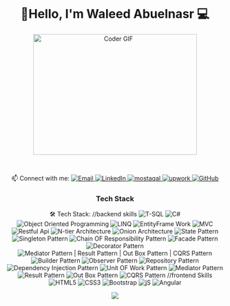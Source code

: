 <h1 align="center">🚀Hello, I'm Waleed Abuelnasr 💻 </h1>
<p align="center">
  <img src="https://media.giphy.com/media/SWoSkN6DxTszqIKEqv/giphy.gif" alt="Coder GIF" width="380" height="280">
</p>
<br/>
<p align="center">
  📫 Connect with me: 
  <a href="mailto:at waleed.aboelnassr@gmail.com">
    <img alt="Email" src="https://img.shields.io/badge/Email-D14836?style=flat-square&logo=gmail&logoColor=white" />
  </a>
  <a href="https://www.linkedin.com/in/waleed-abuelnasr-172a94277/">
    <img alt="LinkedIn" src="https://img.shields.io/badge/LinkedIn-0077B5?style=flat-square&logo=linkedin&logoColor=white" />
  </a>
  <a href="https://mostaql.com/u/waleedaboelnasr">
    <img alt="mostaqal" src="https://img.shields.io/badge/mostaqal-FFA116?style=flat-square&logoColor=white" />
  </a>
  <a href="https://www.upwork.com/freelancers/~01b110bc32d19cc5ef">
    <img alt="upwork" src="https://img.shields.io/badge/upwork-1F8ACB?style=flat-square&logo=mostaql&logoColor=white" />
  </a>
  <a href="https://github.com/Waleed155">
    <img alt="GitHub" src="https://img.shields.io/badge/GitHub-181717?style=flat-square&logo=github&logoColor=white" />
  </a>
</p>
<h3 align="center">Tech Stack</h3>
<p align="center">
  🛠 Tech Stack:
   //backend skills
  <img alt="T-SQL" src="https://img.shields.io/badge/SQL-FF6B6B?style=flat-square&logoColor=white" />
  <img alt="C#" src="https://img.shields.io/badge/EntityFrame Work-0081CB?style=flat-square&logoColor=white" />
  <img alt="Object Oriented Programming" src="https://img.shields.io/badge/Object%20Oriented%20Programming-EE4C2C?style=flat-square&logo=c%2B%2B&logoColor=white" />
  <img alt="LINQ" src="https://img.shields.io/badge/LINQ-FF6B6B?style=flat-square&logoColor=white" />
  <img alt="EntityFrame Work" src="https://img.shields.io/badge/EntityFrame Work-0081CB?style=flat-square&logoColor=white" />
   <img alt="MVC" src="https://img.shields.io/badge/MVC-FFA116?style=flat-square&logoColor=white" />
  <img alt="Restful Api" src="https://img.shields.io/badge/Restful Api-2B9EB3?style=flat-square&logoColor=white" />
    <img alt="N-tier Architecture" src="https://img.shields.io/badge/HTML5-2B9EB3?style=flat-square&logoColor=white" />
      <img alt="Onion Architecture " src="https://img.shields.io/badge/CSS3-FF6B6B?style=flat-square&logoColor=white" />
   <img alt="State Pattern" src="https://img.shields.io/badge/JS-FFA116?style=flat-square&logoColor=white" />
  <img alt="Singleton Pattern" src="https://img.shields.io/badge/Angular-0081CB?style=flat-square&logoColor=white" />
    <img alt="Chain OF Responsibility Pattern" src="https://img.shields.io/badge/Bootstrap-2B9EB3?style=flat-square&logoColor=white" />
  <img alt="Facade Pattern" src="https://img.shields.io/badge/SQL-FF6B6B?style=flat-square&logoColor=white" />
  <img alt="Decorator Pattern" src="https://img.shields.io/badge/Object%20Oriented%20Programming-EE4C2C?style=flat-square&logo=c%2B%2B&logoColor=white" />
  <img alt="Mediator Pattern | Result Pattern | Out Box Pattern | CQRS Pattern
" src="https://img.shields.io/badge/LINQ-FF6B6B?style=flat-square&logoColor=white" />
  <img alt="Builder Pattern" src="https://img.shields.io/badge/EntityFrame Work-0081CB?style=flat-square&logoColor=white" />
   <img alt="Observer Pattern" src="https://img.shields.io/badge/MVC-FFA116?style=flat-square&logoColor=white" />
  <img alt="Repository Pattern" src="https://img.shields.io/badge/Restful Api-2B9EB3?style=flat-square&logoColor=white" />
      <img alt="Dependency Injection Pattern" src="https://img.shields.io/badge/HTML5-2B9EB3?style=flat-square&logoColor=white" />
      <img alt="Unit OF Work Pattern" src="https://img.shields.io/badge/CSS3-FF6B6B?style=flat-square&logoColor=white" />
   <img alt="Mediator Pattern" src="https://img.shields.io/badge/JS-FFA116?style=flat-square&logoColor=white" />
  <img alt="Result Pattern" src="https://img.shields.io/badge/Angular-0081CB?style=flat-square&logoColor=white" />
    <img alt="Out Box Pattern" src="https://img.shields.io/badge/Bootstrap-2B9EB3?style=flat-square&logoColor=white" />
  <img alt="CQRS Pattern" src="https://img.shields.io/badge/SQL-FF6B6B?style=flat-square&logoColor=white" />
//frontend Skills

 <img alt="HTML5" src="https://img.shields.io/badge/HTML5-2B9EB3?style=flat-square&logoColor=white" />
      <img alt="CSS3" src="https://img.shields.io/badge/CSS3-FF6B6B?style=flat-square&logoColor=white" />
      <img alt="Bootstrap" src="https://img.shields.io/badge/Bootstrap-2B9EB3?style=flat-square&logoColor=white" />
   <img alt="jS" src="https://img.shields.io/badge/JS-FFA116?style=flat-square&logoColor=white" />
  <img alt="Angular" src="https://img.shields.io/badge/Angular-0081CB?style=flat-square&logoColor=white" />
 
</p>
<p align="center">
  <img src="https://readme-typing-svg.demolab.com/?lines=Hello%2C+I'm+Waleed+Abuelnasr;I'm+a+Full+Stack+Webdevelopper;Welcome+to+my+profile!" style="color:mix" />
</p>



